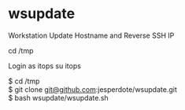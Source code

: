 # wsupdate
Workstation Update Hostname and Reverse SSH IP

cd /tmp

Login as itops
su itops

$ cd /tmp  
$ git clone git@github.com:jesperdote/wsupdate.git  
$ bash wsupdate/wsupdate.sh <NEW HOSTNAME> <REVERSE SSH IP>  
